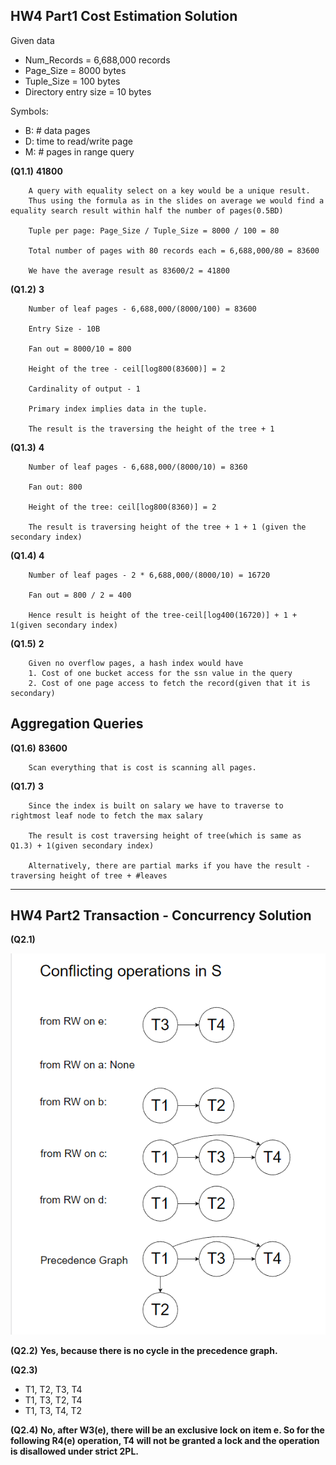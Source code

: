 ## HW4 Part1 Cost Estimation Solution

Given data
* Num_Records = 6,688,000 records
* Page_Size = 8000 bytes
* Tuple_Size = 100 bytes
* Directory entry size = 10 bytes

Symbols:
* B: # data pages
* D: time to read/write page
* M: # pages in range query

**(Q1.1)** **41800**

		A query with equality select on a key would be a unique result. 
		Thus using the formula as in the slides on average we would find a equality search result within half the number of pages(0.5BD)
		
		Tuple per page: Page_Size / Tuple_Size = 8000 / 100 = 80
	
		Total number of pages with 80 records each = 6,688,000/80 = 83600
	
		We have the average result as 83600/2 = 41800

**(Q1.2)** **3**

		Number of leaf pages - 6,688,000/(8000/100) = 83600
	
		Entry Size - 10B
	
	  	Fan out = 8000/10 = 800
	
		Height of the tree - ceil[log800(83600)] = 2
	
		Cardinality of output - 1
	
		Primary index implies data in the tuple.
	
		The result is the traversing the height of the tree + 1

**(Q1.3)** **4**	

		Number of leaf pages - 6,688,000/(8000/10) = 8360
	
		Fan out: 800
	
		Height of the tree: ceil[log800(8360)] = 2
	
		The result is traversing height of the tree + 1 + 1 (given the secondary index)

**(Q1.4) 4**

```
	Number of leaf pages - 2 * 6,688,000/(8000/10) = 16720

	Fan out = 800 / 2 = 400

	Hence result is height of the tree-ceil[log400(16720)] + 1 + 1(given secondary index)	
```

**(Q1.5)** **2**

		Given no overflow pages, a hash index would have
		1. Cost of one bucket access for the ssn value in the query
		2. Cost of one page access to fetch the record(given that it is secondary)


## Aggregation Queries

**(Q1.6)** **83600**

		Scan everything that is cost is scanning all pages. 

**(Q1.7)**  **3** 

		Since the index is built on salary we have to traverse to rightmost leaf node to fetch the max salary 
	
		The result is cost traversing height of tree(which is same as Q1.3) + 1(given secondary index)
		
		Alternatively, there are partial marks if you have the result - traversing height of tree + #leaves

---------------------------------
## HW4 Part2 Transaction - Concurrency Solution

**(Q2.1)**

![](p2-a.png)

**(Q2.2)** **Yes, because there is no cycle in the precedence graph.**

**(Q2.3)**
- T1, T2, T3, T4
- T1, T3, T2, T4
- T1, T3, T4, T2


**(Q2.4)** **No, after W3(e), there will be an exclusive lock on item e. So for the following R4(e) operation, T4 will not be granted a lock and the operation is disallowed under strict 2PL.**
